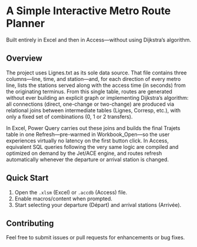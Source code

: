 # A Simple Interactive Metro Route Planner

Built entirely in Excel and then in Access—without using Dijkstra’s algorithm.

## Overview  
The project uses Lignes.txt as its sole data source. That file contains three columns—line, time, and station—and, for each direction of every metro line, lists the stations served along with the access time (in seconds) from the originating terminus. From this single table, routes are generated without ever building an explicit graph or implementing Dijkstra’s algorithm: all connections (direct, one-change or two-change) are produced via relational joins between intermediate tables (Lignes, Corresp, etc.), with only a fixed set of combinations (0, 1 or 2 transfers).

In Excel, Power Query carries out these joins and builds the final Trajets table in one Refresh—pre-warmed in Workbook_Open—so the user experiences virtually no latency on the first button click. In Access, equivalent SQL queries following the very same logic are compiled and optimized on demand by the Jet/ACE engine, and routes refresh automatically whenever the departure or arrival station is changed.

## Quick Start  
 
1. Open the `.xlsm` (Excel) or `.accdb` (Access) file.
2. Enable macros/content when prompted.
3. Start selecting your departure (Départ) and arrival stations (Arrivée).

## Contributing  
Feel free to submit issues or pull requests for enhancements or bug fixes.
